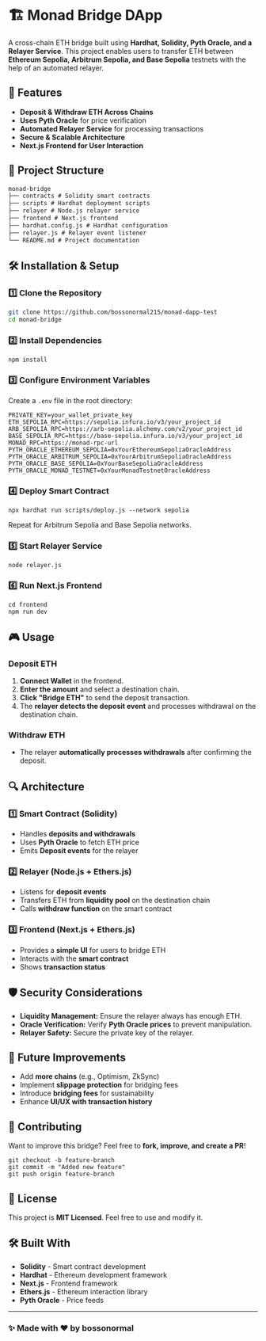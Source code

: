 # 🏗️ Monad Bridge DApp

A cross-chain ETH bridge built using **Hardhat, Solidity, Pyth Oracle, and a Relayer Service**. This project enables users to transfer ETH between **Ethereum Sepolia, Arbitrum Sepolia, and Base Sepolia** testnets with the help of an automated relayer.

## 🚀 Features

- **Deposit & Withdraw ETH Across Chains**
- **Uses Pyth Oracle** for price verification
- **Automated Relayer Service** for processing transactions
- **Secure & Scalable Architecture**
- **Next.js Frontend for User Interaction**

## 📂 Project Structure

```markdown
monad-bridge
├── contracts # Solidity smart contracts
├── scripts # Hardhat deployment scripts
├── relayer # Node.js relayer service
├── frontend # Next.js frontend
├── hardhat.config.js # Hardhat configuration
├── relayer.js # Relayer event listener
└── README.md # Project documentation
```

## 🛠️ Installation & Setup

### 1️⃣ Clone the Repository

```sh
git clone https://github.com/bossonormal215/monad-dapp-test
cd monad-bridge
```

### 2️⃣ Install Dependencies

```shellscript
npm install
```

### 3️⃣ Configure Environment Variables

Create a `.env` file in the root directory:

```plaintext
PRIVATE_KEY=your_wallet_private_key
ETH_SEPOLIA_RPC=https://sepolia.infura.io/v3/your_project_id
ARB_SEPOLIA_RPC=https://arb-sepolia.alchemy.com/v2/your_project_id
BASE_SEPOLIA_RPC=https://base-sepolia.infura.io/v3/your_project_id
MONAD_RPC=https://monad-rpc-url
PYTH_ORACLE_ETHEREUM_SEPOLIA=0xYourEthereumSepoliaOracleAddress
PYTH_ORACLE_ARBITRUM_SEPOLIA=0xYourArbitrumSepoliaOracleAddress
PYTH_ORACLE_BASE_SEPOLIA=0xYourBaseSepoliaOracleAddress
PYTH_ORACLE_MONAD_TESTNET=0xYourMonadTestnetOracleAddress
```

### 4️⃣ Deploy Smart Contract

```shellscript
npx hardhat run scripts/deploy.js --network sepolia
```

Repeat for Arbitrum Sepolia and Base Sepolia networks.

### 5️⃣ Start Relayer Service

```shellscript
node relayer.js
```

### 6️⃣ Run Next.js Frontend

```shellscript
cd frontend
npm run dev
```

## 🎮 Usage

### Deposit ETH

1. **Connect Wallet** in the frontend.
2. **Enter the amount** and select a destination chain.
3. **Click "Bridge ETH"** to send the deposit transaction.
4. The **relayer detects the deposit event** and processes withdrawal on the destination chain.

### Withdraw ETH

- The relayer **automatically processes withdrawals** after confirming the deposit.

## 🔍 Architecture

### 1️⃣ Smart Contract (Solidity)

- Handles **deposits and withdrawals**
- Uses **Pyth Oracle** to fetch ETH price
- Emits **Deposit events** for the relayer

### 2️⃣ Relayer (Node.js + Ethers.js)

- Listens for **deposit events**
- Transfers ETH from **liquidity pool** on the destination chain
- Calls **withdraw function** on the smart contract

### 3️⃣ Frontend (Next.js + Ethers.js)

- Provides a **simple UI** for users to bridge ETH
- Interacts with the **smart contract**
- Shows **transaction status**

## 🛡️ Security Considerations

- **Liquidity Management:** Ensure the relayer always has enough ETH.
- **Oracle Verification:** Verify **Pyth Oracle prices** to prevent manipulation.
- **Relayer Safety:** Secure the private key of the relayer.

## 🚀 Future Improvements

- Add **more chains** (e.g., Optimism, ZkSync)
- Implement **slippage protection** for bridging fees
- Introduce **bridging fees** for sustainability
- Enhance **UI/UX with transaction history**

## 🤝 Contributing

Want to improve this bridge? Feel free to **fork, improve, and create a PR**!

```shellscript
git checkout -b feature-branch
git commit -m "Added new feature"
git push origin feature-branch
```

## 📜 License

This project is **MIT Licensed**. Feel free to use and modify it.

## 🛠️ Built With

- **Solidity** - Smart contract development
- **Hardhat** - Ethereum development framework
- **Next.js** - Frontend framework
- **Ethers.js** - Ethereum interaction library
- **Pyth Oracle** - Price feeds

---

### ✨ Made with ❤️ by bossonormal
